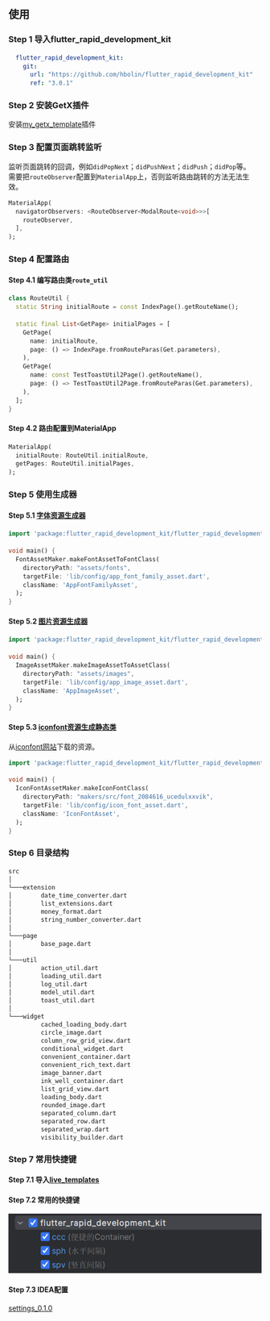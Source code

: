 ## 使用

### Step 1 导入flutter_rapid_development_kit

```yaml
  flutter_rapid_development_kit:
    git:
      url: "https://github.com/hbolin/flutter_rapid_development_kit"
      ref: "3.0.1"
```
### Step 2 安装GetX插件

安装[my_getx_template](./docs/my_getx_template-3.0.3.jar)插件

### Step 3 配置页面跳转监听

监听页面跳转的回调，例如`didPopNext`；`didPushNext`；`didPush`；`didPop`等。  
需要把`routeObserver`配置到`MaterialApp`上，否则监听路由跳转的方法无法生效。

```dart
MaterialApp(
  navigatorObservers: <RouteObserver<ModalRoute<void>>>[
    routeObserver,
  ],
);
```

### Step 4 配置路由

#### Step 4.1 编写路由类`route_util`

```dart
class RouteUtil {
  static String initialRoute = const IndexPage().getRouteName();

  static final List<GetPage> initialPages = [
    GetPage(
      name: initialRoute,
      page: () => IndexPage.fromRouteParas(Get.parameters),
    ),
    GetPage(
      name: const TestToastUtil2Page().getRouteName(),
      page: () => TestToastUtil2Page.fromRouteParas(Get.parameters),
    ),
  ];
}
```

#### Step 4.2 路由配置到MaterialApp

```dart
MaterialApp(
  initialRoute: RouteUtil.initialRoute,
  getPages: RouteUtil.initialPages,
);
```
### Step 5 使用生成器

#### Step 5.1 [字体资源生成器](example/makers/font_assets_runner.dart)

```dart
import 'package:flutter_rapid_development_kit/flutter_rapid_development_maker.dart';

void main() {
  FontAssetMaker.makeFontAssetToFontClass(
    directoryPath: "assets/fonts",
    targetFile: 'lib/config/app_font_family_asset.dart',
    className: 'AppFontFamilyAsset',
  );
}
```

#### Step 5.2 [图片资源生成器](example/makers/image_assets_runner.dart)

```dart
import 'package:flutter_rapid_development_kit/flutter_rapid_development_maker.dart';

void main() {
  ImageAssetMaker.makeImageAssetToAssetClass(
    directoryPath: "assets/images",
    targetFile: 'lib/config/app_image_asset.dart',
    className: 'AppImageAsset',
  );
}
```

#### Step 5.3 [iconfont资源生成静态类](example/makers/iconfont_assets_runner.dart)

从[iconfont网站](https://www.iconfont.cn/)下载的资源。

```dart
import 'package:flutter_rapid_development_kit/flutter_rapid_development_maker.dart';

void main() {
  IconFontAssetMaker.makeIconFontClass(
    directoryPath: "makers/src/font_2084616_ucedulxxvik",
    targetFile: 'lib/config/icon_font_asset.dart',
    className: 'IconFontAsset',
  );
}
```

### Step 6 目录结构

```
src
│
└───extension
│        date_time_converter.dart
│        list_extensions.dart
│        money_format.dart
│        string_number_converter.dart
│   
└───page
│        base_page.dart
│   
└───util
│        action_util.dart
│        loading_util.dart
│        log_util.dart
│        model_util.dart
│        toast_util.dart
│   
└───widget
         cached_loading_body.dart
         circle_image.dart
         column_row_grid_view.dart
         conditional_widget.dart
         convenient_container.dart
         convenient_rich_text.dart
         image_banner.dart
         ink_well_container.dart
         list_grid_view.dart
         loading_body.dart
         rounded_image.dart
         separated_column.dart
         separated_row.dart
         separated_wrap.dart
         visibility_builder.dart
```

### Step 7 常用快捷键

#### Step 7.1 导入[live_templates](docs/flutter_rapid_development_kit_live_templates.zip)

#### Step 7.2 常用的快捷键
<img src="docs/flutter_rapid_development_kit_live_templates.png" alt="常用的快捷键">

#### Step 7.3 IDEA配置
[settings_0.1.0](docs/settings_0.1.2.zip)